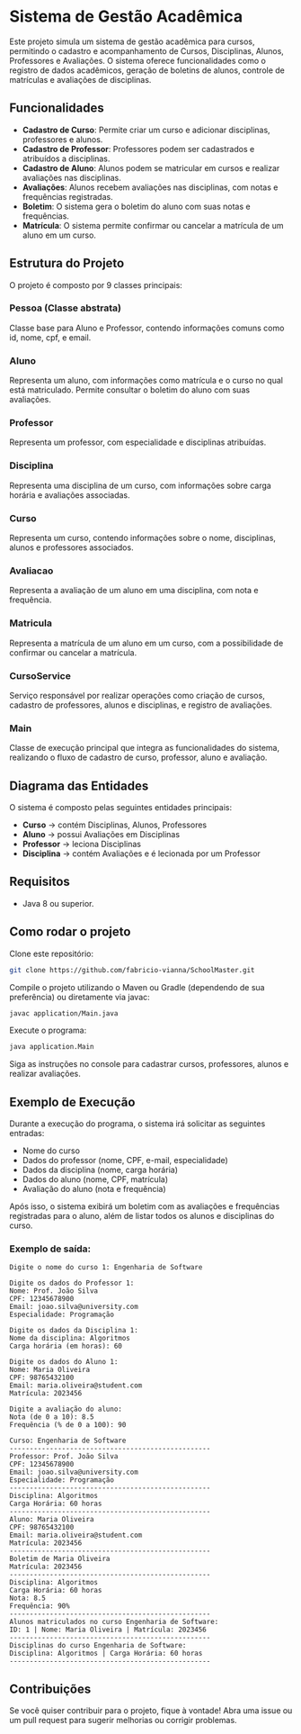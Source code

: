 # Sistema de Gestão Acadêmica

Este projeto simula um sistema de gestão acadêmica para cursos, permitindo o cadastro e acompanhamento de Cursos, Disciplinas, Alunos, Professores e Avaliações. O sistema oferece funcionalidades como o registro de dados acadêmicos, geração de boletins de alunos, controle de matrículas e avaliações de disciplinas.

## Funcionalidades

- **Cadastro de Curso**: Permite criar um curso e adicionar disciplinas, professores e alunos.
- **Cadastro de Professor**: Professores podem ser cadastrados e atribuídos a disciplinas.
- **Cadastro de Aluno**: Alunos podem se matricular em cursos e realizar avaliações nas disciplinas.
- **Avaliações**: Alunos recebem avaliações nas disciplinas, com notas e frequências registradas.
- **Boletim**: O sistema gera o boletim do aluno com suas notas e frequências.
- **Matrícula**: O sistema permite confirmar ou cancelar a matrícula de um aluno em um curso.

## Estrutura do Projeto

O projeto é composto por 9 classes principais:

### Pessoa (Classe abstrata)
Classe base para Aluno e Professor, contendo informações comuns como id, nome, cpf, e email.

### Aluno
Representa um aluno, com informações como matrícula e o curso no qual está matriculado. Permite consultar o boletim do aluno com suas avaliações.

### Professor
Representa um professor, com especialidade e disciplinas atribuídas.

### Disciplina
Representa uma disciplina de um curso, com informações sobre carga horária e avaliações associadas.

### Curso
Representa um curso, contendo informações sobre o nome, disciplinas, alunos e professores associados.

### Avaliacao
Representa a avaliação de um aluno em uma disciplina, com nota e frequência.

### Matricula
Representa a matrícula de um aluno em um curso, com a possibilidade de confirmar ou cancelar a matrícula.

### CursoService
Serviço responsável por realizar operações como criação de cursos, cadastro de professores, alunos e disciplinas, e registro de avaliações.

### Main
Classe de execução principal que integra as funcionalidades do sistema, realizando o fluxo de cadastro de curso, professor, aluno e avaliação.

## Diagrama das Entidades

O sistema é composto pelas seguintes entidades principais:

- **Curso** → contém Disciplinas, Alunos, Professores
- **Aluno** → possui Avaliações em Disciplinas
- **Professor** → leciona Disciplinas
- **Disciplina** → contém Avaliações e é lecionada por um Professor

## Requisitos

- Java 8 ou superior.

## Como rodar o projeto

Clone este repositório:

```bash
git clone https://github.com/fabricio-vianna/SchoolMaster.git
```

Compile o projeto utilizando o Maven ou Gradle (dependendo de sua preferência) ou diretamente via javac:

```bash
javac application/Main.java
```

Execute o programa:

```bash
java application.Main
```

Siga as instruções no console para cadastrar cursos, professores, alunos e realizar avaliações.

## Exemplo de Execução

Durante a execução do programa, o sistema irá solicitar as seguintes entradas:

- Nome do curso
- Dados do professor (nome, CPF, e-mail, especialidade)
- Dados da disciplina (nome, carga horária)
- Dados do aluno (nome, CPF, matrícula)
- Avaliação do aluno (nota e frequência)

Após isso, o sistema exibirá um boletim com as avaliações e frequências registradas para o aluno, além de listar todos os alunos e disciplinas do curso.

### Exemplo de saída:
```
Digite o nome do curso 1: Engenharia de Software

Digite os dados do Professor 1:
Nome: Prof. João Silva
CPF: 12345678900
Email: joao.silva@university.com
Especialidade: Programação

Digite os dados da Disciplina 1:
Nome da disciplina: Algoritmos
Carga horária (em horas): 60

Digite os dados do Aluno 1:
Nome: Maria Oliveira
CPF: 98765432100
Email: maria.oliveira@student.com
Matrícula: 2023456

Digite a avaliação do aluno:
Nota (de 0 a 10): 8.5
Frequência (% de 0 a 100): 90

Curso: Engenharia de Software
--------------------------------------------------
Professor: Prof. João Silva
CPF: 12345678900
Email: joao.silva@university.com
Especialidade: Programação
--------------------------------------------------
Disciplina: Algoritmos
Carga Horária: 60 horas
--------------------------------------------------
Aluno: Maria Oliveira
CPF: 98765432100
Email: maria.oliveira@student.com
Matrícula: 2023456
--------------------------------------------------
Boletim de Maria Oliveira
Matrícula: 2023456
--------------------------------------------------
Disciplina: Algoritmos
Carga Horária: 60 horas
Nota: 8.5
Frequência: 90%
--------------------------------------------------
Alunos matriculados no curso Engenharia de Software:
ID: 1 | Nome: Maria Oliveira | Matrícula: 2023456
--------------------------------------------------
Disciplinas do curso Engenharia de Software:
Disciplina: Algoritmos | Carga Horária: 60 horas
--------------------------------------------------
```

## Contribuições

Se você quiser contribuir para o projeto, fique à vontade! Abra uma issue ou um pull request para sugerir melhorias ou corrigir problemas.

